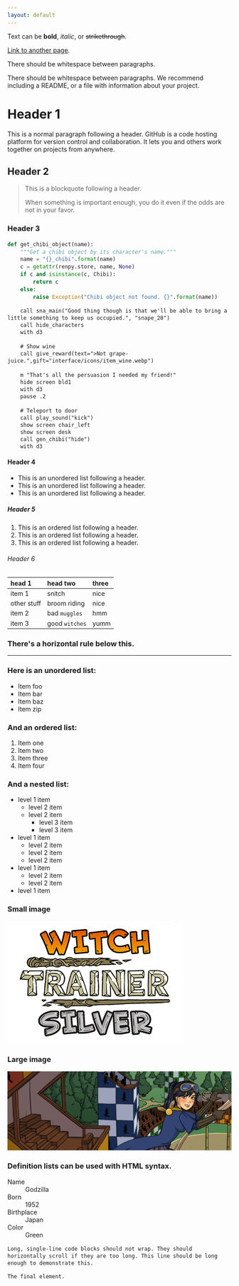 ```yaml
---
layout: default
---
```


Text can be **bold**, _italic_, or ~~strikethrough~~.

[Link to another page](./another-page.html).

There should be whitespace between paragraphs.

There should be whitespace between paragraphs. We recommend including a README, or a file with information about your project.

# Header 1

This is a normal paragraph following a header. GitHub is a code hosting platform for version control and collaboration. It lets you and others work together on projects from anywhere.

## Header 2

> This is a blockquote following a header.
>
> When something is important enough, you do it even if the odds are not in your favor.

### Header 3

```python
def get_chibi_object(name):
    """Get a chibi object by its character's name."""
    name = "{}_chibi".format(name)
    c = getattr(renpy.store, name, None)
    if c and isinstance(c, Chibi):
        return c
    else:
        raise Exception("Chibi object not found. {}".format(name))
```

```renpy
    call sna_main("Good thing though is that we'll be able to bring a little something to keep us occupied.", "snape_20")
    call hide_characters
    with d3

    # Show wine
    call give_reward(text=">Not grape-juice.",gift="interface/icons/item_wine.webp")

    m "That's all the persuasion I needed my friend!"
    hide screen bld1
    with d3
    pause .2

    # Teleport to door
    call play_sound("kick")
    show screen chair_left
    show screen desk
    call gen_chibi("hide")
    with d3
```

#### Header 4

*   This is an unordered list following a header.
*   This is an unordered list following a header.
*   This is an unordered list following a header.

##### Header 5

1.  This is an ordered list following a header.
2.  This is an ordered list following a header.
3.  This is an ordered list following a header.

###### Header 6

| head 1       | head two          | three |
|:-------------|:------------------|:------|
| item 1       | snitch            | nice  |
| other stuff  | broom riding      | nice  |
| item 2       | bad `muggles`     | hmm   |
| item 3       | good `witches`    | yumm  |

### There's a horizontal rule below this.

* * *

### Here is an unordered list:

*   Item foo
*   Item bar
*   Item baz
*   Item zip

### And an ordered list:

1.  Item one
1.  Item two
1.  Item three
1.  Item four

### And a nested list:

- level 1 item
  - level 2 item
  - level 2 item
    - level 3 item
    - level 3 item
- level 1 item
  - level 2 item
  - level 2 item
  - level 2 item
- level 1 item
  - level 2 item
  - level 2 item
- level 1 item

### Small image

![Logo](/assets/title.webp)

### Large image

![Cho on a broom](/assets/cho-broom.webp)


### Definition lists can be used with HTML syntax.

<dl>
<dt>Name</dt>
<dd>Godzilla</dd>
<dt>Born</dt>
<dd>1952</dd>
<dt>Birthplace</dt>
<dd>Japan</dd>
<dt>Color</dt>
<dd>Green</dd>
</dl>

```
Long, single-line code blocks should not wrap. They should horizontally scroll if they are too long. This line should be long enough to demonstrate this.
```

```
The final element.
```
